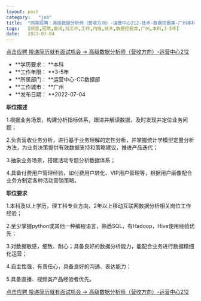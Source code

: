 ```yaml
---
layout:	post
category:	"job"
title:	"网易招聘：高级数据分析师（营收方向）-运营中心212-技术-数据挖掘类-广州本科3-5年"
tags:	[网易,招聘,面试,找工作,工作,内推,技术,数据挖掘类,广州,本科,3-5年]
date:	2022-07-04
---
```


[点击应聘 投递简历就有面试机会 ->  高级数据分析师（营收方向）-运营中心212](http://mobile.bole.netease.com/bole/boleDetail?id=28557&employeeId=346f03c3cda5f04c&key=all)



- **学历要求： **本科
- **工作年限： **3-5年
- **所属部门： **运营中心-CC数据部
- **工作城市： **广州
- **发布日期： **2022-07-04



**职位描述**

1.根据业务场景，构建分析指标体系，跟进并解读数据，及时发现并定位业务问题；

2.负责营收业务分析，进行基于业务理解的定性分析，并掌握统计学模型定量分析方法，为业务决策提供有效数据支持和策略建议，推进产品迭代；

3.抽象业务场景，搭建活动专题分析数据体系；

4.具备付费用户管理经验，如付费用户转化、VIP用户管理等，根据用户画像配合业务方制定各种活动营销策略。



**职位要求**

1.本科及以上学历，理工科专业方向，2年以上移动互联网数据分析相关岗位工作经验；

2.至少掌握python或其他一种编程语言，熟悉SQL，有Hadoop，Hive使用经验优先；

3.对数据敏感，细致、耐心；具备良好的数据分析能力，能配合业务进行数据精细化运营；

4.自主性强，有责任心，具备良好的沟通、表达能力；

5.具备直播、视频类产品经验者优先。



[点击应聘 投递简历就有面试机会 ->  高级数据分析师（营收方向）-运营中心212](http://mobile.bole.netease.com/bole/boleDetail?id=28557&employeeId=346f03c3cda5f04c&key=all)